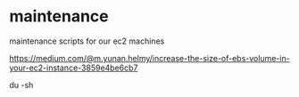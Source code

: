 # maintenance
maintenance scripts for our ec2 machines


https://medium.com/@m.yunan.helmy/increase-the-size-of-ebs-volume-in-your-ec2-instance-3859e4be6cb7

du -sh

